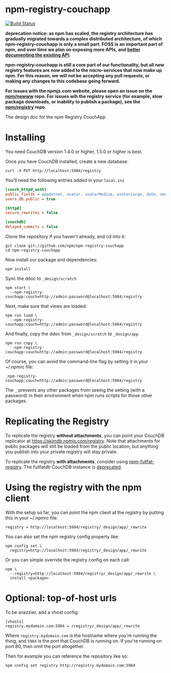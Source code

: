 # npm-registry-couchapp

[![Build Status](https://img.shields.io/travis/npm/npm-registry-couchapp/master.svg)](https://travis-ci.org/npm/npm-registry-couchapp)

__deprecation notice: as npm has scaled, the registry architecture has gradually migrated towards
a complex distributed architecture, of which npm-registry-couchapp is only a small part. FOSS
is an important part of npm, and over time we plan on exposing  more APIs, and [better documenting
the existing API](https://github.com/npm/public-api).__

__npm-registry-couchapp is still a core part of our functionality, but all new registry features are
now added to the micro-services that now make up npm. For this reason, we will not be accepting any
pull requests, or making any changes to this codebase going forward.__

__For issues with the npmjs.com website, please open an issue on the
[npm/newww](https://github.com/npm/newww) repo. For issues wih the registry
service (for example, slow package downloads, or inability to publish a
package), see the [npm/registry](https://github.com/npm/registry) repo.__

The design doc for the npm Registry CouchApp

# Installing

You need CouchDB version 1.4.0 or higher, 1.5.0 or higher is best.

Once you have CouchDB installed, create a new database:

    curl -X PUT http://localhost:5984/registry

You'll need the following entries added in your `local.ini`

```ini
[couch_httpd_auth]
public_fields = appdotnet, avatar, avatarMedium, avatarLarge, date, email, fields, freenode, fullname, github, homepage, name, roles, twitter, type, _id, _rev
users_db_public = true

[httpd]
secure_rewrites = false

[couchdb]
delayed_commits = false
```

Clone the repository if you haven't already, and cd into it:

    git clone git://github.com/npm/npm-registry-couchapp
    cd npm-registry-couchapp

Now install our package and dependencies:

    npm install

Sync the ddoc to `_design/scratch`

    npm start \
      --npm-registry-couchapp:couch=http://admin:password@localhost:5984/registry

Next, make sure that views are loaded:

    npm run load \
      --npm-registry-couchapp:couch=http://admin:password@localhost:5984/registry

And finally, copy the ddoc from `_design/scratch` to `_design/app`

    npm run copy \
      --npm-registry-couchapp:couch=http://admin:password@localhost:5984/registry

Of course, you can avoid the command-line flag by setting it in your
~/.npmrc file:

    _npm-registry-couchapp:couch=http://admin:password@localhost:5984/registry

The `_` prevents any other packages from seeing the setting (with a
password) in their environment when npm runs scripts for those other
packages.

# Replicating the Registry

To replicate the registry **without attachments**, you can point your
CouchDB replicator at <https://skimdb.npmjs.com/registry>.  Note that
attachments for public packages will still be loaded from the public
location, but anything you publish into your private registry will
stay private.

To replicate the registry **with attachments**, consider using
[npm-fullfat-registry](https://npmjs.org/npm-fullfat-registry).
The fullfatdb CouchDB instance is
[deprecated](http://blog.npmjs.org/post/83774616862/deprecating-fullfatdb).

# Using the registry with the npm client

With the setup so far, you can point the npm client at the registry by
putting this in your ~/.npmrc file:

    registry = http://localhost:5984/registry/_design/app/_rewrite

You can also set the npm registry config property like:

    npm config set \
      registry=http://localhost:5984/registry/_design/app/_rewrite

Or you can simple override the registry config on each call:

    npm \
      --registry=http://localhost:5984/registry/_design/app/_rewrite \
      install <package>

# Optional: top-of-host urls

To be snazzier, add a vhost config:

    [vhosts]
    registry.mydomain.com:5984 = /registry/_design/app/_rewrite

Where `registry.mydomain.com` is the hostname where you're running the
thing, and `5984` is the port that CouchDB is running on. If you're
running on port 80, then omit the port altogether.

Then for example you can reference the repository like so:

    npm config set registry http://registry.mydomain.com:5984
